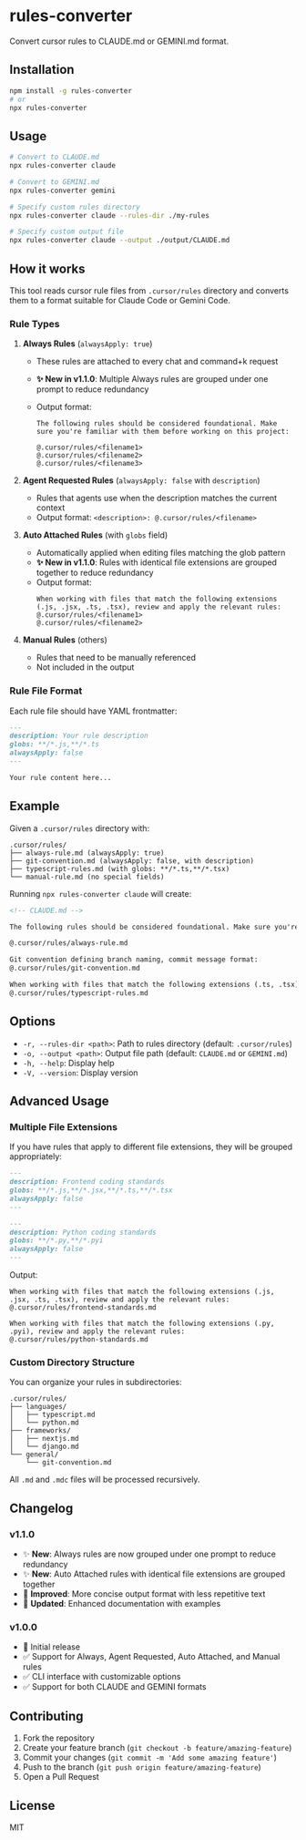 # rules-converter

Convert cursor rules to CLAUDE.md or GEMINI.md format.

## Installation

```bash
npm install -g rules-converter
# or
npx rules-converter
```

## Usage

```bash
# Convert to CLAUDE.md
npx rules-converter claude

# Convert to GEMINI.md
npx rules-converter gemini

# Specify custom rules directory
npx rules-converter claude --rules-dir ./my-rules

# Specify custom output file
npx rules-converter claude --output ./output/CLAUDE.md
```

## How it works

This tool reads cursor rule files from `.cursor/rules` directory and converts them to a format suitable for Claude Code or Gemini Code.

### Rule Types

1. **Always Rules** (`alwaysApply: true`)

   - These rules are attached to every chat and command+k request
   - **✨ New in v1.1.0**: Multiple Always rules are grouped under one prompt to reduce redundancy
   - Output format:

     ```
     The following rules should be considered foundational. Make sure you're familiar with them before working on this project:

     @.cursor/rules/<filename1>
     @.cursor/rules/<filename2>
     @.cursor/rules/<filename3>
     ```

2. **Agent Requested Rules** (`alwaysApply: false` with `description`)

   - Rules that agents use when the description matches the current context
   - Output format: `<description>: @.cursor/rules/<filename>`

3. **Auto Attached Rules** (with `globs` field)

   - Automatically applied when editing files matching the glob pattern
   - **✨ New in v1.1.0**: Rules with identical file extensions are grouped together to reduce redundancy
   - Output format:
     ```
     When working with files that match the following extensions (.js, .jsx, .ts, .tsx), review and apply the relevant rules:
     @.cursor/rules/<filename1>
     @.cursor/rules/<filename2>
     ```

4. **Manual Rules** (others)
   - Rules that need to be manually referenced
   - Not included in the output

### Rule File Format

Each rule file should have YAML frontmatter:

```markdown
---
description: Your rule description
globs: **/*.js,**/*.ts
alwaysApply: false
---

Your rule content here...
```

## Example

Given a `.cursor/rules` directory with:

```
.cursor/rules/
├── always-rule.md (alwaysApply: true)
├── git-convention.md (alwaysApply: false, with description)
├── typescript-rules.md (with globs: **/*.ts,**/*.tsx)
└── manual-rule.md (no special fields)
```

Running `npx rules-converter claude` will create:

```markdown
<!-- CLAUDE.md -->

The following rules should be considered foundational. Make sure you're familiar with them before working on this project:

@.cursor/rules/always-rule.md

Git convention defining branch naming, commit message format:
@.cursor/rules/git-convention.md

When working with files that match the following extensions (.ts, .tsx), review and apply the relevant rules:
@.cursor/rules/typescript-rules.md
```

## Options

- `-r, --rules-dir <path>`: Path to rules directory (default: `.cursor/rules`)
- `-o, --output <path>`: Output file path (default: `CLAUDE.md` or `GEMINI.md`)
- `-h, --help`: Display help
- `-V, --version`: Display version

## Advanced Usage

### Multiple File Extensions

If you have rules that apply to different file extensions, they will be grouped appropriately:

```markdown
---
description: Frontend coding standards
globs: **/*.js,**/*.jsx,**/*.ts,**/*.tsx
alwaysApply: false
---
```

```markdown
---
description: Python coding standards
globs: **/*.py,**/*.pyi
alwaysApply: false
---
```

Output:

```
When working with files that match the following extensions (.js, .jsx, .ts, .tsx), review and apply the relevant rules:
@.cursor/rules/frontend-standards.md

When working with files that match the following extensions (.py, .pyi), review and apply the relevant rules:
@.cursor/rules/python-standards.md
```

### Custom Directory Structure

You can organize your rules in subdirectories:

```
.cursor/rules/
├── languages/
│   ├── typescript.md
│   └── python.md
├── frameworks/
│   ├── nextjs.md
│   └── django.md
└── general/
    └── git-convention.md
```

All `.md` and `.mdc` files will be processed recursively.

## Changelog

### v1.1.0

- ✨ **New**: Always rules are now grouped under one prompt to reduce redundancy
- ✨ **New**: Auto Attached rules with identical file extensions are grouped together
- 🔧 **Improved**: More concise output format with less repetitive text
- 📝 **Updated**: Enhanced documentation with examples

### v1.0.0

- 🎉 Initial release
- ✅ Support for Always, Agent Requested, Auto Attached, and Manual rules
- ✅ CLI interface with customizable options
- ✅ Support for both CLAUDE and GEMINI formats

## Contributing

1. Fork the repository
2. Create your feature branch (`git checkout -b feature/amazing-feature`)
3. Commit your changes (`git commit -m 'Add some amazing feature'`)
4. Push to the branch (`git push origin feature/amazing-feature`)
5. Open a Pull Request

## License

MIT
